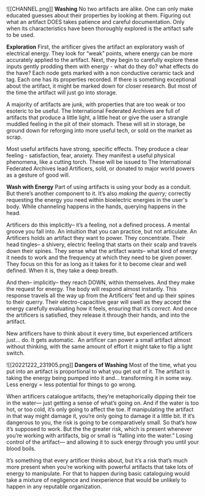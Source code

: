 ![[CHANNEL.png]]
**Washing**
No two artifacts are alike. One can only make educated guesses about their properties by looking at them. Figuring out what an artifact DOES takes patience and careful documentation. Only when its characteristics have been thoroughly explored is the artifact safe to be used.

**Exploration**
First, the artificer gives the artifact an exploratory wash of electrical energy. They look for “weak” points, where energy can be more accurately applied to the artifact. Next, they begin to carefully explore these inputs gently prodding them with energy - what do they do? what effects do the have? Each node gets marked with a non conductive ceramic tack and tag. Each one has its properties recorded. If there is something exceptional about the artifact, it might be marked down for closer research. But most of the time the artifact will just go into storage.

A majority of artifacts are junk, with properties that are too weak or too esoteric to be useful. The International Federated Archives are full of artifacts that produce a little light, a little heat or give the user a strangle muddled feeling in the pit of their stomach. These will sit in storage, be ground down for reforging into more useful tech, or sold on the market as scrap.

Most useful artifacts have strong, specific effects. They produce a clear feeling - satisfaction, fear, anxiety. They manifest a useful physical phenomena, like a cutting torch. These will be issued to The International Federated Archives lead Artificers, sold, or donated to major world powers as a gesture of good will.

**Wash with Energy**
Part of using artifacts is using your body as a conduit. But there’s another component to it. It’s also _making the querry;_ correctly requesting the energy you need within bioelectric energies in the user's body. While channeling happens in the hands, querying happens in the head.

Artificers do this implicitly– it’s a feeling, not a defined process. A mental groove you fall into. An intuition that you can practice, but not articulate. An Artificers holds an artifact they want to power. They concentrate. Their head tingles– a shivery, electric feeling that starts on their scalp and travels down their spines. They sense what the artifact wants– what kind of energy it needs to work and the frequency at which they need to be given power. They focus on this for as long as it takes for it to become clear and well defined. When it is, they take a deep breath.

And then– implicitly– they reach DOWN, within themselves. And they make the request for energy. The body will respond almost instantly. This response travels all the way up from the Artificers’ feet and up their spines to their querry. Their electro-capacitive gear will swell as they accept the energy carefully evaluating how it feels, ensuring that it’s _correct_. And once the artificers is satisfied, they release it through their hands, and into the artifact.

New artificers have to think about it every time, but experienced artificers just… do. It gets automatic.  An artificer can power a small artifact almost without thinking, with the same amount of effort it might take to flip a light switch.

![[20221222_231905.png]]
**Dangers of Washing**
Most of the time, what you put into an artifact is proportional to what you get out of it. The artifact is taking the energy being pumped into it and… transforming it in some way. Less energy = less potential for things to go wrong.

When artificers catalogue artifacts, they’re metaphorically dipping their toe in the water— just getting a sense of what’s going on. And if the water is too hot, or too cold, it’s only going to affect the toe. If manipulating the artifact in that way might damage it, you‘re only going to damage it a little bit. If it’s dangerous to you, the risk is going to be comparatively small. So that’s how it’s supposed to work. But the the greater risk, which is present whenever you’re working with artifacts, big or small is “falling into the water.” Losing control of the artifact— and allowing it to suck energy through you until your blood boils.

It’s something that every artificer thinks about, but it’s a risk that’s much more present when you’re working with powerful artifacts that take lots of energy to manipulate. For that to happen during basic cataloguing would take a mixture of negligence and inexperience that would be unlikely to happen in any reputable organization.